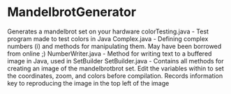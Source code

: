 # MandelbrotGenerator
Generates a mandelbrot set on your hardware
colorTesting.java - Test program made to test colors in Java
Complex.java - Defining complex numbers (i) and methods for manipulating them. May have been borrowed from online ;)
NumberWriter.java - Method for writing text to a buffered image in Java, used in SetBuilder
SetBuilder.java - Contains all methods for creating an image of the mandelbrotbrot set. Edit the variables within to set the coordinates, zoom, and colors before compilation. Records information key to reproducing the image in the top left of the image

